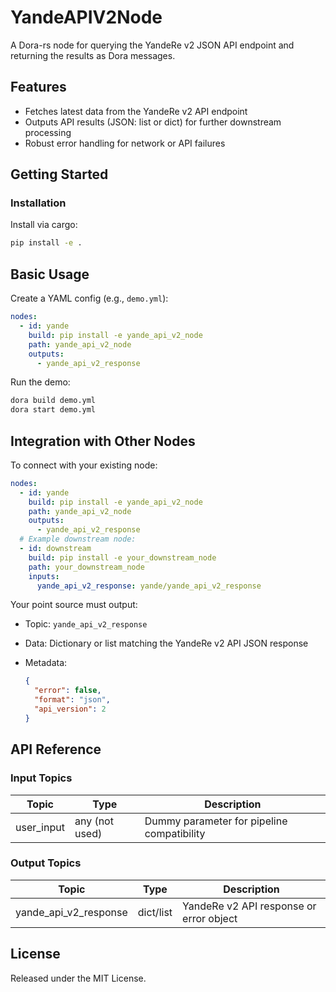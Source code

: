 # YandeAPIV2Node

A Dora-rs node for querying the YandeRe v2 JSON API endpoint and returning the results as Dora messages.

## Features
- Fetches latest data from the YandeRe v2 API endpoint
- Outputs API results (JSON: list or dict) for further downstream processing
- Robust error handling for network or API failures

## Getting Started

### Installation
Install via cargo:
```bash
pip install -e .
```

## Basic Usage

Create a YAML config (e.g., `demo.yml`):

```yaml
nodes:
  - id: yande
    build: pip install -e yande_api_v2_node
    path: yande_api_v2_node
    outputs:
      - yande_api_v2_response
```

Run the demo:

```bash
dora build demo.yml
dora start demo.yml
```


## Integration with Other Nodes

To connect with your existing node:

```yaml
nodes:
  - id: yande
    build: pip install -e yande_api_v2_node
    path: yande_api_v2_node
    outputs:
      - yande_api_v2_response
  # Example downstream node:
  - id: downstream
    build: pip install -e your_downstream_node
    path: your_downstream_node
    inputs:
      yande_api_v2_response: yande/yande_api_v2_response
```

Your point source must output:

* Topic: `yande_api_v2_response`
* Data: Dictionary or list matching the YandeRe v2 API JSON response
* Metadata:

  ```json
  {
    "error": false,
    "format": "json",
    "api_version": 2
  }
  ```

## API Reference

### Input Topics

| Topic      | Type                | Description                               |
| ---------- | ------------------- | ----------------------------------------- |
| user_input | any (not used)      | Dummy parameter for pipeline compatibility |

### Output Topics

| Topic                  | Type   | Description                                             |
| ---------------------- | ------ | ------------------------------------------------------- |
| yande_api_v2_response  | dict/list | YandeRe v2 API response or error object                 |


## License

Released under the MIT License.
